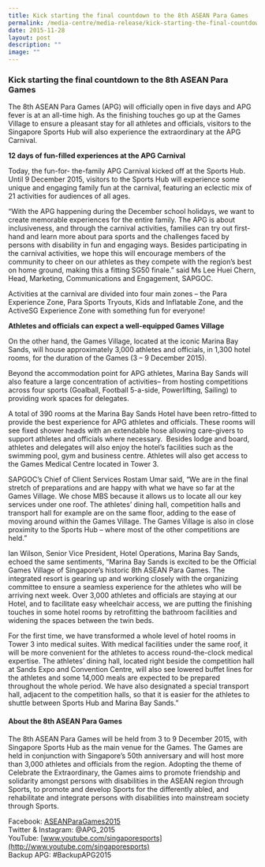 ```yaml
---
title: Kick starting the final countdown to the 8th ASEAN Para Games
permalink: /media-centre/media-release/kick-starting-the-final-countdown-to-the-8th-asean-para-games/
date: 2015-11-28
layout: post
description: ""
image: ""
---
```

### **Kick starting the final countdown to the 8th ASEAN Para Games**
The 8th ASEAN Para Games (APG) will officially open in five days and APG fever is at an all-time high.  As the finishing touches go up at the Games Village to ensure a pleasant stay for all athletes and officials, visitors to the Singapore Sports Hub will also experience the extraordinary at the APG Carnival.

**12 days of fun-filled experiences at the APG Carnival**

Today, the fun-for- the-family APG Carnival kicked off at the Sports Hub. Until 9 December 2015, visitors to the Sports Hub will experience some unique and engaging family fun at the carnival, featuring an eclectic mix of 21 activities for audiences of all ages.

“With the APG happening during the December school holidays, we want to create memorable experiences for the entire family. The APG is about inclusiveness, and through the carnival activities, families can try out first-hand and learn more about para sports and the challenges faced by persons with disability in fun and engaging ways. Besides participating in the carnival activities, we hope this will encourage members of the community to cheer on our athletes as they compete with the region’s best on home ground, making this a fitting SG50 finale.” said Ms Lee Huei Chern, Head, Marketing, Communications and Engagement, SAPGOC.

Activities at the carnival are divided into four main zones – the Para Experience Zone, Para Sports Tryouts, Kids and Inflatable Zone, and the ActiveSG Experience Zone with something fun for everyone!

**Athletes and officials can expect a well-equipped Games Village**

On the other hand, the Games Village, located at the iconic Marina Bay Sands, will house approximately 3,000 athletes and officials, in 1,300 hotel rooms, for the duration of the Games (3 – 9 December 2015).

Beyond the accommodation point for APG athletes, Marina Bay Sands will also feature a large concentration of activities– from hosting competitions across four sports (Goalball, Football 5-a-side, Powerlifting, Sailing) to providing work spaces for delegates.

A total of 390 rooms at the Marina Bay Sands Hotel have been retro-fitted to provide the best experience for APG athletes and officials. These rooms will see fixed shower heads with an extendable hose allowing care-givers to support athletes and officials where necessary.  Besides lodge and board, athletes and delegates will also enjoy the hotel’s facilities such as the swimming pool, gym and business centre. Athletes will also get access to the Games Medical Centre located in Tower 3.

SAPGOC’s Chief of Client Services Rostam Umar said, “We are in the final stretch of preparations and are happy with what we have so far at the Games Village. We chose MBS because it allows us to locate all our key services under one roof. The athletes’ dining hall, competition halls and transport hall for example are on the same floor, adding to the ease of moving around within the Games Village. The Games Village is also in close proximity to the Sports Hub – where most of the other competitions are held.”  

Ian Wilson, Senior Vice President, Hotel Operations, Marina Bay Sands, echoed the same sentiments, “Marina Bay Sands is excited to be the Official Games Village of Singapore’s historic 8th ASEAN Para Games. The integrated resort is gearing up and working closely with the organizing committee to ensure a seamless experience for the athletes who will be arriving next week. Over 3,000 athletes and officials are staying at our Hotel, and to facilitate easy wheelchair access, we are putting the finishing touches in some hotel rooms by retrofitting the bathroom facilities and widening the spaces between the twin beds.

For the first time, we have transformed a whole level of hotel rooms in Tower 3 into medical suites. With medical facilities under the same roof, it will be more convenient for the athletes to access round-the-clock medical expertise. The athletes’ dining hall, located right beside the competition hall at Sands Expo and Convention Centre, will also see lowered buffet lines for the athletes and some 14,000 meals are expected to be prepared throughout the whole period. We have also designated a special transport hall, adjacent to the competition halls, so that it is easier for the athletes to shuttle between Sports Hub and Marina Bay Sands.”  
  

#### **About the 8th ASEAN Para Games**  
The 8th ASEAN Para Games will be held from 3 to 9 December 2015, with Singapore Sports Hub as the main venue for the Games. The Games are held in conjunction with Singapore’s 50th anniversary and will host more than 3,000 athletes and officials from the region. Adopting the theme of Celebrate the Extraordinary, the Games aims to promote friendship and solidarity amongst persons with disabilities in the ASEAN region through Sports, to promote and develop Sports for the differently abled, and rehabilitate and integrate persons with disabilities into mainstream society through Sports.  
  
Facebook: [ASEANParaGames2015](https://www.facebook.com/ASEANPARAGAMES2015)  
Twitter & Instagram: @APG_2015  
YouTube: [www.youtube.com/singaporesports](http://www.youtube.com/singaporesports)  
Backup APG: #BackupAPG2015